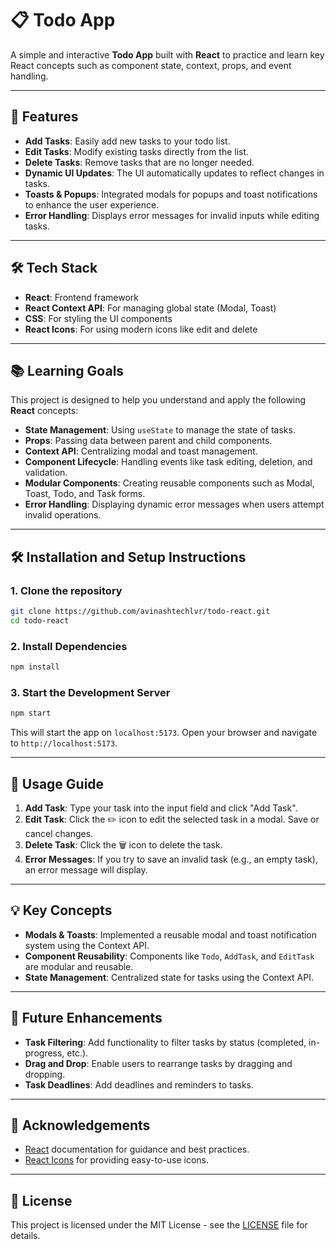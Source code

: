 # 📋 Todo App

A simple and interactive **Todo App** built with **React** to practice and learn key React concepts such as component state, context, props, and event handling.

---

## 🚀 Features

- **Add Tasks**: Easily add new tasks to your todo list.
- **Edit Tasks**: Modify existing tasks directly from the list.
- **Delete Tasks**: Remove tasks that are no longer needed.
- **Dynamic UI Updates**: The UI automatically updates to reflect changes in tasks.
- **Toasts & Popups**: Integrated modals for popups and toast notifications to enhance the user experience.
- **Error Handling**: Displays error messages for invalid inputs while editing tasks.

---

## 🛠️ Tech Stack

- **React**: Frontend framework
- **React Context API**: For managing global state (Modal, Toast)
- **CSS**: For styling the UI components
- **React Icons**: For using modern icons like edit and delete

---

## 📚 Learning Goals

This project is designed to help you understand and apply the following **React** concepts:

- **State Management**: Using `useState` to manage the state of tasks.
- **Props**: Passing data between parent and child components.
- **Context API**: Centralizing modal and toast management.
- **Component Lifecycle**: Handling events like task editing, deletion, and validation.
- **Modular Components**: Creating reusable components such as Modal, Toast, Todo, and Task forms.
- **Error Handling**: Displaying dynamic error messages when users attempt invalid operations.

---

## 🛠️ Installation and Setup Instructions

### 1. Clone the repository

```bash
git clone https://github.com/avinashtechlvr/todo-react.git
cd todo-react
```

### 2. Install Dependencies

```bash
npm install
```

### 3. Start the Development Server

```bash
npm start
```

This will start the app on `localhost:5173`. Open your browser and navigate to `http://localhost:5173`.

---

## 📝 Usage Guide

1. **Add Task**: Type your task into the input field and click "Add Task".
2. **Edit Task**: Click the ✏️ icon to edit the selected task in a modal. Save or cancel changes.
3. **Delete Task**: Click the 🗑️ icon to delete the task.
4. **Error Messages**: If you try to save an invalid task (e.g., an empty task), an error message will display.

---

## 💡 Key Concepts

- **Modals & Toasts**: Implemented a reusable modal and toast notification system using the Context API.
- **Component Reusability**: Components like `Todo`, `AddTask`, and `EditTask` are modular and reusable.
- **State Management**: Centralized state for tasks using the Context API.

---

## 🌱 Future Enhancements

- **Task Filtering**: Add functionality to filter tasks by status (completed, in-progress, etc.).
- **Drag and Drop**: Enable users to rearrange tasks by dragging and dropping.
- **Task Deadlines**: Add deadlines and reminders to tasks.

---

## 🙌 Acknowledgements

- [React](https://reactjs.org/) documentation for guidance and best practices.
- [React Icons](https://react-icons.github.io/react-icons/) for providing easy-to-use icons.

---

## 📝 License

This project is licensed under the MIT License - see the [LICENSE](LICENSE) file for details.
